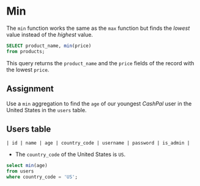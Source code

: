 # Min

The `min` function works the same as the `max` function but finds the *lowest* value instead of the *highest* value.

```SQL
SELECT product_name, min(price)
from products;
```

This query returns the `product_name` and the `price` fields of the record with the lowest `price`.

## Assignment

Use a `min` aggregation to find the `age` of our youngest *CashPal* user in the United States in the `users` table.

## Users table

```
| id | name | age | country_code | username | password | is_admin |
```

* The `country_code` of the United States is `US`.

```SQL
select min(age)
from users
where country_code = 'US';
```